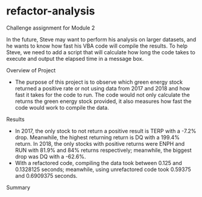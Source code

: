 # refactor-analysis
Challenge assignment for Module 2

In the future, Steve may want to perform his analysis on larger datasets, and he wants to know how fast his VBA code will compile the results. To help Steve, we need to add a script that will calculate how long the code takes to execute and output the elapsed time in a message box.

Overview of Project
* The purpose of this project is to observe which green energy stock returned a positive rate or not using data from 2017 and 2018 and how fast it takes for the code to run. The code would not only calculate the returns the green energy stock provided, it also measures how fast the code would work to compile the data. 

Results
* In 2017, the only stock to not return a positive result is TERP with a -7.2% drop. Meanwhile, the highest returning return is DQ with a 199.4% return. In 2018, the only stocks with positive returns were ENPH and RUN with 81.9% and 84% returns respectively; meanwhile, the biggest drop was DQ with a -62.6%.
* With a refactored code, compiling the data took between 0.125 and 0.1328125 seconds; meanwhile, using unrefactored code took 0.59375 and 0.6909375 seconds.       

Summary

